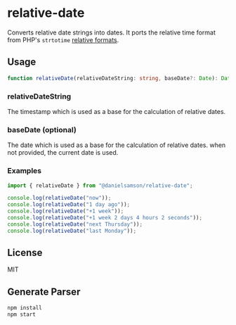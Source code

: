 # relative-date
Converts relative date strings into dates. It ports the relative time format from PHP's `strtotime` [relative formats](https://www.php.net/manual/en/datetime.formats.php#datetime.formats.relative).

## Usage

```ts
function relativeDate(relativeDateString: string, baseDate?: Date): Date
```

### relativeDateString

The timestamp which is used as a base for the calculation of relative dates.

### baseDate (optional)

The date which is used as a base for the calculation of relative dates. when not provided, the current date is used.

### Examples

```ts
import { relativeDate } from "@danielsamson/relative-date";

console.log(relativeDate("now"));
console.log(relativeDate("1 day ago"));
console.log(relativeDate("+1 week"));
console.log(relativeDate("+1 week 2 days 4 hours 2 seconds"));
console.log(relativeDate("next Thursday"));
console.log(relativeDate("last Monday"));
```

## License

MIT

## Generate Parser

```sh
npm install
npm start
```
